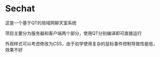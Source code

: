 # Sechat

这是一个基于QT的局域网聊天室系统

项目主要分为服务器和客户端两个部分，使用QT分别编译即可直接运行

外观样式可以考虑修改为CSS，由于初学使用复杂的鼠标事件控制导致性能低，效果不好
